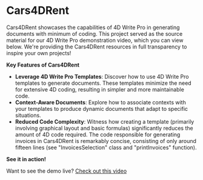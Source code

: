 # Cars4DRent
Cars4DRent showcases the capabilities of 4D Write Pro in generating documents with minimum of coding. This project served as the source material for our 4D Write Pro demonstration video, which you can view below. 
We're providing the Cars4DRent resources in full transparency to inspire your own projects!


**Key Features of Cars4DRent**
 
- **Leverage 4D Write Pro Templates**: Discover how to use 4D Write Pro templates to generate documents. These templates minimize the need for extensive 4D coding, resulting in simpler and more maintainable code.
- **Context-Aware Documents**: Explore how to associate contexts with your templates to produce dynamic documents that adapt to specific situations.
- **Reduced Code Complexity**: Witness how creating a template (primarily involving graphical layout and basic formulas) significantly reduces the amount of 4D code required. The code responsible for generating invoices in Cars4DRent is remarkably concise, consisting of only around fifteen lines (see "InvoicesSelection" class and "printInvoices" function).

**See it in action!**

Want to see the demo live? [Check out this video](https://us02web.zoom.us/launch/chat/v2/eyJtaWQiOiJDQzE1MTNENi04Q0U0LTRBOTAtQTI3Ni1DRjA3Mzc3MDdCREUiLCJzaWQiOiJnanB4dW9zYnRpLXZvZC1kd2JtX2JxQHhtcHAuem9vbS51cyIsInNpZDIiOiJ5cmF2ZWp1anRfd2p6X2xpY191a2tnQHhtcHAuem9vbS51cyIsInRpbWUiOjE3MTUwMDQ3ODc3MjJ9)

